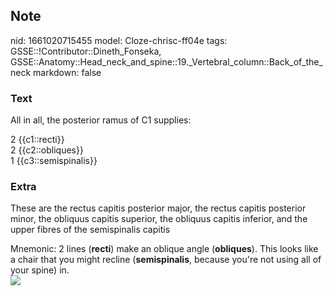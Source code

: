 ## Note
nid: 1661020715455
model: Cloze-chrisc-ff04e
tags: GSSE::!Contributor::Dineth_Fonseka, GSSE::Anatomy::Head_neck_and_spine::19._Vertebral_column::Back_of_the_neck
markdown: false

### Text
All in all, the posterior ramus of C1 supplies:
<div>
  2 {{c1::recti}}
</div>
<div>
  2 {{c2::obliques}}
</div>
<div>
  1 {{c3::semispinalis}}
</div>

### Extra
These are the rectus capitis posterior major, the rectus capitis
posterior minor, the obliquus capitis superior, the obliquus
capitis inferior, and the upper fibres of the semispinalis capitis
<div>
  Mnemonic: 2 lines (<b>recti</b>) make an oblique angle
  (<b>obliques</b>). This looks like a chair that you might recline
  (<b>semispinalis</b>, because you're not using all of your spine)
  in.
</div>
<div><img src=
"paste-a1d3badfa6c57fc5519b503775562171bfa5c756.png"></div>
